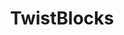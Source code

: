---
title: TwistBlocks 
# summary: Write about your project here...
tags:
  - TUI

profile: false
share: false
show_date: false

links:
  - icon_pack: fas
    icon: link
    name: paper
    url: 'https://twitter.com/Twitter'
  - icon_pack: fas
    icon: film
    name: video
    url: 'https://www.bilibili.com/video/BV1Gx41177ED'

sections:
  - block: markdown
    id: abstract
    content:
      text: this is abstract...
---